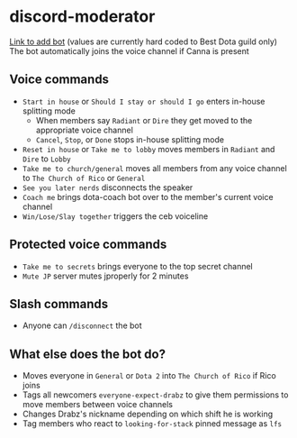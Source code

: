 # discord-moderator

[Link to add bot](https://discord.com/api/oauth2/authorize?client_id=1062766623578148945&permissions=8&scope=bot) (values are currently hard coded to Best Dota guild only)  
The bot automatically joins the voice channel if Canna is present

## Voice commands

- `Start in house` or `Should I stay or should I go` enters in-house splitting mode
  - When members say `Radiant` or `Dire` they get moved to the appropriate voice channel
  - `Cancel`, `Stop`, or `Done` stops in-house splitting mode
- `Reset in house` or `Take me to lobby` moves members in `Radiant` and `Dire` to `Lobby`
- `Take me to church/general` moves all members from any voice channel to `The Church of Rico` or `General`
- `See you later nerds` disconnects the speaker
- `Coach me` brings dota-coach bot over to the member's current voice channel
- `Win/Lose/Slay together` triggers the ceb voiceline

## Protected voice commands

- `Take me to secrets` brings everyone to the top secret channel
- `Mute JP` server mutes jproperly for 2 minutes

## Slash commands

- Anyone can `/disconnect` the bot

## What else does the bot do?

- Moves everyone in `General` or `Dota 2` into `The Church of Rico` if Rico joins
- Tags all newcomers `everyone-expect-drabz` to give them permissions to move members between voice channels
- Changes Drabz's nickname depending on which shift he is working
- Tag members who react to `looking-for-stack` pinned message as `lfs`
